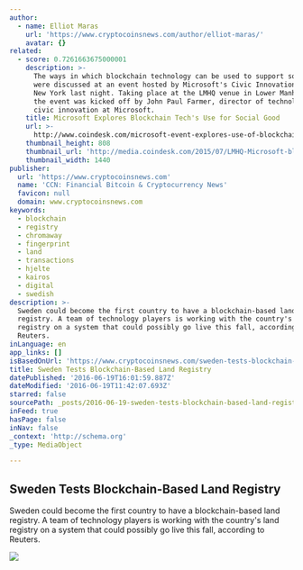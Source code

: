 ```yaml
---
author:
  - name: Elliot Maras
    url: 'https://www.cryptocoinsnews.com/author/elliot-maras/'
    avatar: {}
related:
  - score: 0.7261663675000001
    description: >-
      The ways in which blockchain technology can be used to support social good
      were discussed at an event hosted by Microsoft's Civic Innovation team in
      New York last night. Taking place at the LMHQ venue in Lower Manhattan,
      the event was kicked off by John Paul Farmer, director of technology and
      civic innovation at Microsoft.
    title: Microsoft Explores Blockchain Tech's Use for Social Good
    url: >-
      http://www.coindesk.com/microsoft-event-explores-use-of-blockchain-tech-for-social-good-2/
    thumbnail_height: 808
    thumbnail_url: 'http://media.coindesk.com/2015/07/LMHQ-Microsoft-blockchain-discussion.png'
    thumbnail_width: 1440
publisher:
  url: 'https://www.cryptocoinsnews.com'
  name: 'CCN: Financial Bitcoin & Cryptocurrency News'
  favicon: null
  domain: www.cryptocoinsnews.com
keywords:
  - blockchain
  - registry
  - chromaway
  - fingerprint
  - land
  - transactions
  - hjelte
  - kairos
  - digital
  - swedish
description: >-
  Sweden could become the first country to have a blockchain-based land
  registry. A team of technology players is working with the country's land
  registry on a system that could possibly go live this fall, according to
  Reuters.
inLanguage: en
app_links: []
isBasedOnUrl: 'https://www.cryptocoinsnews.com/sweden-tests-blockchain-based-land-registry/'
title: Sweden Tests Blockchain-Based Land Registry
datePublished: '2016-06-19T16:01:59.887Z'
dateModified: '2016-06-19T11:42:07.693Z'
starred: false
sourcePath: _posts/2016-06-19-sweden-tests-blockchain-based-land-registry.md
inFeed: true
hasPage: false
inNav: false
_context: 'http://schema.org'
_type: MediaObject

---
```

<article style=""><h1>Sweden Tests Blockchain-Based Land Registry</h1><p>Sweden could become the first country to have a blockchain-based land registry. A team of technology players is working with the country's land registry on a system that could possibly go live this fall, according to Reuters.</p><img src="https://www.cryptocoinsnews.com/wp-content/uploads/2016/06/Sweden-countryside.jpg" /></article>